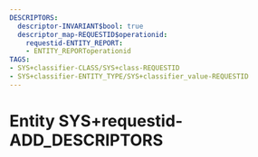 ```yaml
---
DESCRIPTORS:
  descriptor-INVARIANT$bool: true
  descriptor_map-REQUESTID$operationid:
    requestid-ENTITY_REPORT:
    - ENTITY_REPORToperationid
TAGS:
- SYS+classifier-CLASS/SYS+class-REQUESTID
- SYS+classifier-ENTITY_TYPE/SYS+classifier_value-REQUESTID
---
```

# Entity SYS+requestid-ADD_DESCRIPTORS

